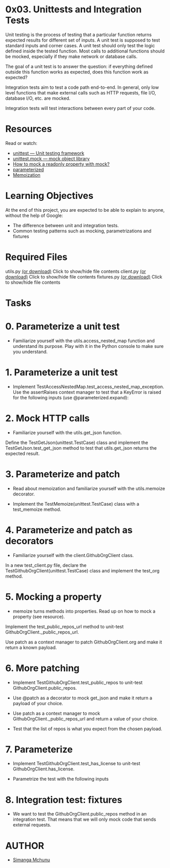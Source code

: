 # 0x03. Unittests and Integration Tests

Unit testing is the process of testing that a particular function returns expected results for different set of inputs. A unit test is supposed to test standard inputs and corner cases. A unit test should only test the logic defined inside the tested function. Most calls to additional functions should be mocked, especially if they make network or database calls.

The goal of a unit test is to answer the question: if everything defined outside this function works as expected, does this function work as expected?

Integration tests aim to test a code path end-to-end. In general, only low level functions that make external calls such as HTTP requests, file I/O, database I/O, etc. are mocked.

Integration tests will test interactions between every part of your code.

# Resources
Read or watch:

- [unittest — Unit testing framework](https://intranet.alxswe.com/rltoken/a_AEObGK8jeqPtTPmm-gIA)
- [unittest.mock — mock object library](https://intranet.alxswe.com/rltoken/PKetnACd7FfRiU8_kpe5EA)
- [How to mock a readonly property with mock?](https://intranet.alxswe.com/rltoken/2ueVPK1kWZuz525FvZ1v2Q)
- [parameterized](https://intranet.alxswe.com/rltoken/mI7qc3Y42aZ7GTlLXDxgEg)
- [Memoization](https://intranet.alxswe.com/rltoken/x83Hdr54q4Vax5xQ2Z3HSA)

# Learning Objectives
At the end of this project, you are expected to be able to explain to anyone, without the help of Google:

- The difference between unit and integration tests.
- Common testing patterns such as mocking, parametrizations and fixtures

# Required Files
utils.py [(or download)](https://intranet-projects-files.s3.amazonaws.com/webstack/utils.py)
Click to show/hide file contents
client.py [(or download)](https://intranet-projects-files.s3.amazonaws.com/webstack/client.py)
Click to show/hide file contents
fixtures.py [(or download)](https://intranet-projects-files.s3.amazonaws.com/webstack/fixtures.py)
Click to show/hide file contents

# Tasks
# 0. Parameterize a unit test
- Familiarize yourself with the utils.access_nested_map function and understand its purpose. Play with it in the Python console to make sure you understand.

# 1. Parameterize a unit test
- Implement TestAccessNestedMap.test_access_nested_map_exception. Use the assertRaises context manager to test that a KeyError is raised for the following inputs (use @parameterized.expand):

# 2. Mock HTTP calls
- Familiarize yourself with the utils.get_json function.

Define the TestGetJson(unittest.TestCase) class and implement the TestGetJson.test_get_json method to test that utils.get_json returns the expected result.

# 3. Parameterize and patch
- Read about memoization and familiarize yourself with the utils.memoize decorator.

- Implement the TestMemoize(unittest.TestCase) class with a test_memoize method.

# 4. Parameterize and patch as decorators
- Familiarize yourself with the client.GithubOrgClient class.

In a new test_client.py file, declare the TestGithubOrgClient(unittest.TestCase) class and implement the test_org method.

# 5. Mocking a property
- memoize turns methods into properties. Read up on how to mock a property (see resource).

Implement the test_public_repos_url method to unit-test GithubOrgClient._public_repos_url.

Use patch as a context manager to patch GithubOrgClient.org and make it return a known payload.

# 6. More patching
- Implement TestGithubOrgClient.test_public_repos to unit-test GithubOrgClient.public_repos.

- Use @patch as a decorator to mock get_json and make it return a payload of your choice.

- Use patch as a context manager to mock GithubOrgClient._public_repos_url and return a value of your choice.

- Test that the list of repos is what you expect from the chosen payload.

# 7. Parameterize
- Implement TestGithubOrgClient.test_has_license to unit-test GithubOrgClient.has_license.

- Parametrize the test with the following inputs

# 8. Integration test: fixtures
- We want to test the GithubOrgClient.public_repos method in an integration test. That means that we will only mock code that sends external requests.

# AUTHOR
- [Simanga Mchunu](https://twitter.com/Simacoder)
